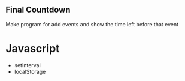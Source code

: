 ## Final Countdown

Make program for add events and show the time left before that event


# Javascript 

- setInterval
- localStorage
